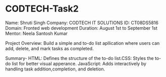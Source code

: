 # CODTECH-Task2

Name: Shruti Singh
Company: CODTECH IT SOLUTIONS
ID: CT08DS5816
Domain: Fronted web development
Duration: August 1st to September 1st
Mentor: Neela Santosh Kumar

Project Overview: Build a simple and to-do list apllication where users can add, delete, and mark tasks as completed.

Summary- HTML: Defines the structure of the to-do list.CSS: Styles the to-do list for better visual apperance. JavaScript: Adds interactively by handling task addition,completion, and deletion.
